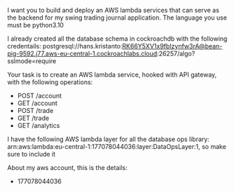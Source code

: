 I want you to build and deploy an AWS lambda services that can serve as the backend for my swing trading journal application. The language you use must be python3.10

I already created all the database schema in cockroachdb with the following credentails: postgresql://hans.kristanto:RK66Y5XV1x9fbIzynfw3rA@bean-pig-9592.j77.aws-eu-central-1.cockroachlabs.cloud:26257/algo?sslmode=require

Your task is to create an AWS lambda service, hooked with API gateway, with the following operations:
* POST /account
* GET /account
* POST /trade
* GET /trade
* GET /analytics

I have the following AWS lambda layer for all the database ops library: arn:aws:lambda:eu-central-1:177078044036:layer:DataOpsLayer:1, so make sure to include it

About my aws account, this is the details:
* 177078044036